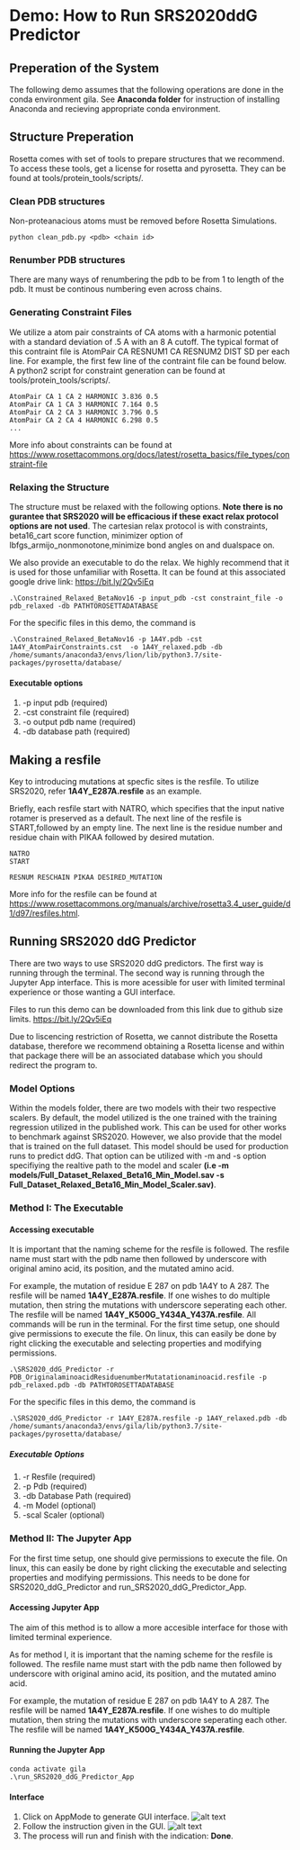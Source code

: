 # Demo: How to Run SRS2020ddG Predictor

## Preperation of the System
The following demo assumes that the following operations are done in the conda environment gila.
See __Anaconda folder__ for instruction of installing Anaconda and recieving appropriate conda environment.

## Structure Preperation
Rosetta comes with set of tools to prepare structures that we recommend. To access these tools, get a license for rosetta and pyrosetta. They can be found at tools/protein_tools/scripts/. 
### Clean PDB structures
Non-proteanacious atoms must be removed before Rosetta Simulations. 
```
python clean_pdb.py <pdb> <chain id>
```
### Renumber PDB structures
There are many ways of renumbering the pdb to be from 1 to length of the pdb. It must be continous numbering even across chains.
### Generating Constraint Files
We utilize a atom pair constraints of CA atoms with a harmonic potential with a standard deviation of .5 A with an 8 A cutoff. 
The typical format of this contraint file is AtomPair CA RESNUM1 CA RESNUM2 DIST SD per each line. For example, the first few line of the contraint file can be found below. A python2 script for constraint generation can be found at  tools/protein_tools/scripts/.

```
AtomPair CA 1 CA 2 HARMONIC 3.836 0.5
AtomPair CA 1 CA 3 HARMONIC 7.164 0.5
AtomPair CA 2 CA 3 HARMONIC 3.796 0.5
AtomPair CA 2 CA 4 HARMONIC 6.298 0.5
...
```
More info about constraints can be found at <https://www.rosettacommons.org/docs/latest/rosetta_basics/file_types/constraint-file>
### Relaxing the Structure
The structure must be relaxed with the following options. __Note there is no gurantee that SRS2020 will be efficacious if these exact relax protocol options are not used__. The cartesian relax protocol is with constraints, beta16_cart score function, minimizer option of lbfgs_armijo_nonmonotone,minimize bond angles on and dualspace on. 

We also provide an executable to do the relax. We highly recommend that it is used for those unfamiliar with Rosetta. It can be found at this associated google drive link: 
https://bit.ly/2Qv5iEq
```
.\Constrained_Relaxed_BetaNov16 -p input_pdb -cst constraint_file -o pdb_relaxed -db PATHTOROSETTADATABASE
```
For the specific files in this demo, the command is
```
.\Constrained_Relaxed_BetaNov16 -p 1A4Y.pdb -cst 1A4Y_AtomPairConstraints.cst  -o 1A4Y_relaxed.pdb -db /home/sumants/anaconda3/envs/lion/lib/python3.7/site-packages/pyrosetta/database/
```

#### Executable options
1. -p   input pdb       (required)
2. -cst constraint file (required)
2. -o   output pdb name (required)
3. -db  database path   (required)

## Making a resfile
Key to introducing mutations at specfic sites is the resfile. 
To utilize SRS2020, refer __1A4Y_E287A.resfile__ as an example. 

Briefly, each resfile start with NATRO, which specifies that the input native rotamer is preserved as a default. The next line of the resfile is START,followed by an empty line. The next line is the residue number and residue chain with PIKAA followed by desired mutation.
```
NATRO
START

RESNUM RESCHAIN PIKAA DESIRED_MUTATION
```

More info for the resfile can be found at https://www.rosettacommons.org/manuals/archive/rosetta3.4_user_guide/d1/d97/resfiles.html.



## Running SRS2020 ddG Predictor
There are two ways to use SRS2020 ddG predictors. The first way is running through the terminal. The second way is running through the Jupyter App interface. This is more acessible for user with limited terminal experience or those wanting a GUI interface.

Files to run this demo can be downloaded from this link due to github size limits.
https://bit.ly/2Qv5iEq

Due to liscencing restriction of Rosetta, we cannot distribute the Rosetta database, therefore we recommend obtaining a Rosetta license and within that package there will be an associated database which you should redirect the program to.

### Model Options
Within the models folder, there are two models with their two respective scalers. By default, the model utilized is the one trained with the training regression utilized in the published work. This can be used for other works to benchmark against SRS2020. However, we also provide that the model that is trained on the full dataset. This model should be used for production runs to predict ddG. That option can be utilized with -m and -s option specifiying the realtive path to the model and scaler __(i.e -m models/Full_Dataset_Relaxed_Beta16_Min_Model.sav -s   Full_Dataset_Relaxed_Beta16_Min_Model_Scaler.sav)__.

### Method I: The Executable
#### Accessing executable
It is important that the naming scheme for the resfile is followed. The resfile name must start with the pdb name then followed by underscore with original amino acid, its position, and the mutated amino acid. 

For example, the mutation of residue E 287 on pdb 1A4Y to A 287. The resfile will be named __1A4Y_E287A.resfile__. If one wishes to do multiple mutation, then string the mutations with underscore seperating each other. The resfile will be named __1A4Y_K500G_Y434A_Y437A.resfile__. 
All commands will be run in the terminal.
For the first time setup, one should give permissions to execute the file. On linux, this can easily be done by right clicking the executable and selecting properties and modifying permissions.
```
.\SRS2020_ddG_Predictor -r PDB_OriginalaminoacidResiduenumberMutatationaminoacid.resfile -p pdb_relaxed.pdb -db PATHTOROSETTADATABASE
```
For the specific files in this demo, the command is
```
.\SRS2020_ddG_Predictor -r 1A4Y_E287A.resfile -p 1A4Y_relaxed.pdb -db /home/sumants/anaconda3/envs/gila/lib/python3.7/site-packages/pyrosetta/database/ 
```
##### Executable Options
1. -r     Resfile       (required)
2. -p     Pdb           (required)
3. -db    Database Path (required)
4. -m     Model         (optional)
5. -scal  Scaler        (optional)

### Method II: The Jupyter App
For the first time setup, one should give permissions to execute the file. On linux, this can easily be done by right clicking the executable and selecting properties and modifying permissions. This needs to be done for SRS2020_ddG_Predictor and run_SRS2020_ddG_Predictor_App.

#### Accessing Jupyter App
The aim of this method is to allow a more accesible interface for those with limited terminal experience.

As for method I, it is important that the naming scheme for the resfile is followed. The resfile name must start with the pdb name then followed by underscore with original amino acid, its position, and the mutated amino acid. 

For example, the mutation of residue E 287 on pdb 1A4Y to A 287. The resfile will be named __1A4Y_E287A.resfile__. If one wishes to do multiple mutation, then string the mutations with underscore seperating each other. The resfile will be named __1A4Y_K500G_Y434A_Y437A.resfile__.

#### Running the Jupyter App
```
conda activate gila
.\run_SRS2020_ddG_Predictor_App
```
#### Interface
1. Click on AppMode to generate GUI interface.
![alt text](images/StartUpArrow.png "Startup")
2. Follow the instruction given in the GUI. 
![alt text](images/app_gui_int.png "GUI Interface")
3. The process will run and finish with the indication: __Done__.
